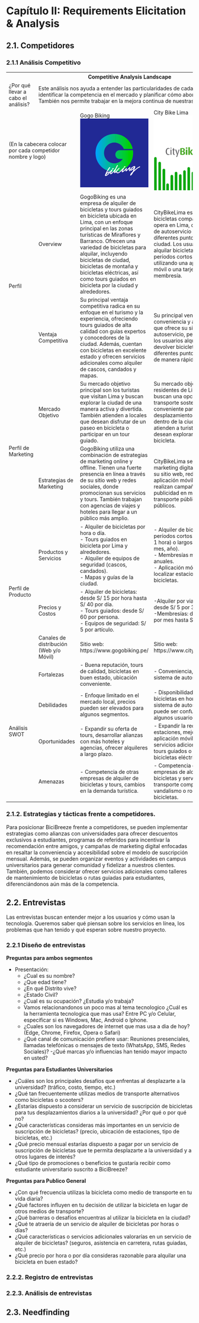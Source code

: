 # Capítulo II: Requirements Elicitation & Analysis

## 2.1. Competidores

### 2.1.1 Análisis Competitivo
<table>
  <tr>
    <th colspan="22">Competitive Analysis Landscape</th>
  </tr>
  <tr>
    <td colspan="1">¿Por qué llevar a cabo el análisis?</td>
    <td colspan="17">Este análisis nos ayuda a entender las particularidades de cada sitio web o aplicación, identificar la competencia en el mercado y planificar cómo abordar las oportunidades. También nos permite trabajar en la mejora continua de nuestras áreas de desarrollo.</td>
  </tr>
  <tr>
    <td colspan="2">(En la cabecera colocar por cada competidor nombre y logo)</td>
    <td>Gogo Biking<br><img src="../assets/imgs/gogobikinglogo.png" alt="Gogo Biking"></td>
    <td>City Bike Lima<br><img src="../assets/imgs/citybikelimalogo.png" alt="City Bike Lima"></td>
    <td> - <br><img src="../assets/imgs/" alt="-"></td>
    <td> - <br><img src="../assets/imgs/" alt="-"></td>
</tr>
  <tr>
    <td rowspan="2">Perfil</td>
    <td>Overview</td>
    <td>GogoBiking es una empresa de alquiler de bicicletas y tours guiados en bicicleta ubicada en Lima, con un enfoque principal en las zonas turísticas de Miraflores y Barranco. Ofrecen una variedad de bicicletas para alquilar, incluyendo bicicletas de ciudad, bicicletas de montaña y bicicletas eléctricas, así como tours guiados en bicicleta por la ciudad y alrededores.</td>
    <td>CityBikeLima es un sistema de bicicletas compartidas que opera en Lima, con estaciones de autoservicio ubicadas en diferentes puntos de la ciudad. Los usuarios pueden alquilar bicicletas por períodos cortos o largos, utilizando una aplicación móvil o una tarjeta de membresía.</td>
    <td>-</td>
    <td>-</td>
  </tr>
  <tr>
  <td>Ventaja Competitiva</td>
  <td>Su principal ventaja competitiva radica en su enfoque en el turismo y la experiencia, ofreciendo tours guiados de alta calidad con guías expertos y conocedores de la ciudad. Además, cuentan con bicicletas en excelente estado y ofrecen servicios adicionales como alquiler de cascos, candados y mapas.</td>
    <td>Su principal ventaja es la conveniencia y accesibilidad que ofrece su sistema de autoservicio, permitiendo a los usuarios alquilar y devolver bicicletas en diferentes puntos de la ciudad de manera rápida y sencilla.</td>
    <td>-</td>
    <td>-</td>
    </tr>
<tr>
    <td rowspan="2">Perfil de Marketing</td>
    <td>Mercado Objetivo</td>
    <td>Su mercado objetivo principal son los turistas que visitan Lima y buscan explorar la ciudad de una manera activa y divertida. También atienden a locales que desean disfrutar de un paseo en bicicleta o participar en un tour guiado.</td>
    <td>Su mercado objetivo son los residentes de Lima que buscan una opción de transporte sostenible y conveniente para desplazamientos cortos dentro de la ciudad. También atienden a turistas que desean explorar la ciudad en bicicleta.</td>
    <td>-</td>
    <td>-</td>
  </tr>
  <tr>
  <td>Estrategias de Marketing</td>
  <td>GogoBiking utiliza una combinación de estrategias de marketing online y offline. Tienen una fuerte presencia en línea a través de su sitio web y redes sociales, donde promocionan sus servicios y tours. También trabajan con agencias de viajes y hoteles para llegar a un público más amplio.</td>
    <td>CityBikeLima se enfoca en el marketing digital a través de su sitio web, redes sociales y aplicación móvil. También realizan campañas de publicidad en medios de transporte público y espacios públicos.</td>
    <td>-</td>
    <td>-</td>
    </tr>
<tr>
    <td rowspan="3">Perfil de Producto</td>
    <td>Productos y Servicios</td>
    <td>- Alquiler de bicicletas por hora o día.<br>
    - Tours guiados en bicicleta por Lima y alrededores.<br>
    - Alquiler de equipos de seguridad (cascos, candados).<br>
    - Mapas y guías de la ciudad.</td>
    <td>- Alquiler de bicicletas por períodos cortos (30 minutos, 1 hora) o largos (día, semana, mes, año). <br>
- Membresías mensuales y anuales. <br>
- Aplicación móvil para localizar estaciones y alquilar bicicletas.
</td>
    <td>-</td>
    <td>-</td>
  </tr>
  <tr>
  <td>Precios y Costos</td>
  <td>- Alquiler de bicicletas: desde S/ 15 por hora hasta S/ 40 por día.<br>
- Tours guiados: desde S/ 60 por persona.<br>
- Equipos de seguridad: S/ 5 por artículo.</td>
    <td>-Alquiler por viaje corto: desde S/ 5 por 30 minutos.<br>
-Membresías: desde S/ 15 por mes hasta S/ 120 por año.</td>
    <td>-  </td>
    <td>- </td>
    </tr>
<td>Canales de distribución (Web y/o Móvil)</td>
  <td>Sitio web: https://www.gogobiking.pe/</td>
    <td>Sitio web: https://www.citybikelima.com/</td>
    <td> - </td>
    <td> - </td>
    </tr>
<tr>
    <td rowspan="4">Análisis SWOT</td>
    <td>Fortalezas</td>
    <td>- Buena reputación, tours de calidad, bicicletas en buen estado, ubicación conveniente.</td>
    <td>- Conveniencia, accesibilidad, sistema de autoservicio.</td>
    <td>- </td>
    <td>- </td>
  </tr>
  <tr>
  <td>Debilidades</td>
  <td>- Enfoque limitado en el mercado local, precios pueden ser elevados para algunos segmentos.</td>
    <td>- Disponibilidad limitada de bicicletas en horas pico, sistema de autoservicio puede ser confuso para algunos usuarios.</td>
    <td>- </td>
    <td>- </td>
    </tr>
<td>Oportunidades</td>
  <td>- Expandir su oferta de tours, desarrollar alianzas con más hoteles y agencias, ofrecer alquileres a largo plazo.</td>
    <td>- Expandir la red de estaciones, mejorar la aplicación móvil, ofrecer servicios adicionales como tours guiados o alquiler de bicicletas eléctricas.</td>
    <td>- </td>
    <td>- </td>
    </tr>
<td>Amenazas</td>
  <td>- Competencia de otras empresas de alquiler de bicicletas y tours, cambios en la demanda turística.</td>
    <td>- Competencia de otras empresas de alquiler de bicicletas y servicios de transporte compartido, vandalismo o robo de bicicletas.</td>
    <td>- </td>
    <td>- </tr>
</table>

### 2.1.2. Estrategias y tácticas frente a competidores.
Para posicionar BiciBreeze frente a competidores, se pueden implementar estrategias como alianzas con universidades para ofrecer descuentos exclusivos a estudiantes, programas de referidos para incentivar la recomendación entre amigos, y campañas de marketing digital enfocadas en resaltar la conveniencia y accesibilidad sobre el modelo de suscripción mensual. Además, se pueden organizar eventos y actividades en campus universitarios para generar comunidad y fidelizar a nuestros clientes. También, podemos considerar ofrecer servicios adicionales como talleres de mantenimiento de bicicletas o rutas guiadas para estudiantes, diferenciándonos aún más de la competencia.

## 2.2. Entrevistas
Las entrevistas buscan entender mejor a los usuarios y cómo usan la tecnología. Queremos saber qué piensan sobre los servicios en línea, los problemas que han tenido y qué esperan sobre nuestro proyecto.

### 2.2.1 Diseño de entrevistas 

**Preguntas para ambos segmentos**

- Presentación:
    - ¿Cual es su nombre?
    - ¿Que edad tiene?
    - ¿En qué Distrito vive?
    - ¿Estado Civil?
    - ¿Cual es su ocupación? ¿Estudia y/o trabaja?
    - Vamos relacionandonos un poco mas al tema tecnologico ¿Cuál es la herramienta tecnologica que mas usa? Entre PC y/o Celular, especificar si es Windows, Mac, Android o Iphone.
    - ¿Cuales son los navegadores de internet que mas usa a dia de hoy? (Edge, Chrome, Firefox, Opera o Safari)
    - ¿Qué canal de comunicación prefiere usar: Reuniones presenciales, llamadas telefónicas o mensajes de texto (WhatsApp, SMS, Redes Sociales)?
    -¿Qué marcas y/o influencias han tenido mayor impacto en usted?

**Preguntas para Estudiantes Universitarios**
- ¿Cuáles son los principales desafíos que enfrentas al desplazarte a la universidad? (tráfico, costo, tiempo, etc.)
- ¿Qué tan frecuentemente utilizas medios de transporte alternativos como bicicletas o scooters?
- ¿Estarías dispuesto a considerar un servicio de suscripción de bicicletas para tus desplazamientos diarios a la universidad? ¿Por qué o por qué no?
- ¿Qué características consideras más importantes en un servicio de suscripción de bicicletas? (precio, ubicación de estaciones, tipo de bicicletas, etc.)
- ¿Qué precio mensual estarías dispuesto a pagar por un servicio de suscripción de bicicletas que te permita desplazarte a la universidad y a otros lugares de interés?
- ¿Qué tipo de promociones o beneficios te gustaría recibir como estudiante universitario suscrito a BiciBreeze?

**Preguntas para Publico General**
- ¿Con qué frecuencia utilizas la bicicleta como medio de transporte en tu vida diaria?
- ¿Qué factores influyen en tu decisión de utilizar la bicicleta en lugar de otros medios de transporte?
- ¿Qué barreras o desafíos encuentras al utilizar la bicicleta en la ciudad?
- ¿Qué te atraería de un servicio de alquiler de bicicletas por horas o días?
- ¿Qué características o servicios adicionales valorarías en un servicio de alquiler de bicicletas? (seguros, asistencia en carretera, rutas guiadas, etc.)
- ¿Qué precio por hora o por día consideras razonable para alquilar una bicicleta en buen estado?

### 2.2.2. Registro de entrevistas 


### 2.2.3. Análisis de entrevistas


## 2.3. Needfinding